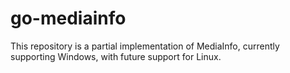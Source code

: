 # go-mediainfo

This repository is a partial implementation of MediaInfo, currently supporting Windows, with future support for Linux.


